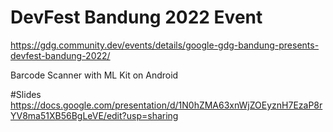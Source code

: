 # DevFest Bandung 2022 Event
https://gdg.community.dev/events/details/google-gdg-bandung-presents-devfest-bandung-2022/

Barcode Scanner with ML Kit on Android

#Slides
https://docs.google.com/presentation/d/1N0hZMA63xnWjZOEyznH7EzaP8rYV8ma51XB56BgLeVE/edit?usp=sharing

